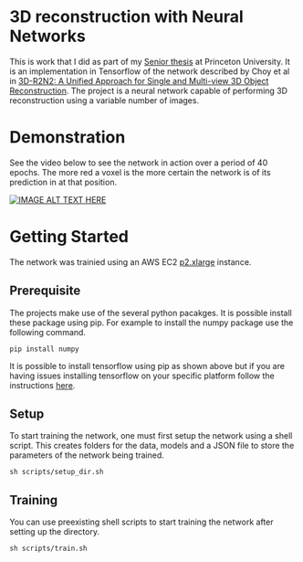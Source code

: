 # 3D reconstruction with Neural Networks
This is work that I did as part of my [Senior thesis](./3D_reconstruction_with_neural_networks.pdf) at Princeton University. It is an implementation in Tensorflow of the network described by Choy et al in [3D-R2N2: A Unified Approach for Single and Multi-view 3D Object Reconstruction](https://arxiv.org/pdf/1604.00449.pdf). The project is a neural network capable of performing 3D reconstruction using a variable number of images.

# Demonstration
See the video below to see the network in action over a period of 40 epochs. The more red a voxel is the more certain the network is of its prediction in at that position.

[![IMAGE ALT TEXT HERE](https://img.youtube.com/vi/iI6ZMST8Ri0/0.jpg)](https://www.youtube.com/watch?v=iI6ZMST8Ri0)

# Getting Started
The network was trainied using an AWS EC2 [p2.xlarge](https://aws.amazon.com/ec2/instance-types/p2/) instance.
## Prerequisite 

The projects make use of the several python pacakges. It is possible install these package using pip. For example to install the numpy package use the following command.
```
pip install numpy
```
It is possible to install tensorflow using pip as shown above but if you are having issues installing tensorflow on your specific platform follow the instructions [here](https://www.tensorflow.org/install/).
## Setup
To start training the network, one must first setup the network using a shell script. This creates folders for the data, models and a JSON file to store the parameters of the network being trained.
```
sh scripts/setup_dir.sh
```

## Training
You can use preexisting shell scripts to start training the network after setting up the directory. 
```
sh scripts/train.sh
```

